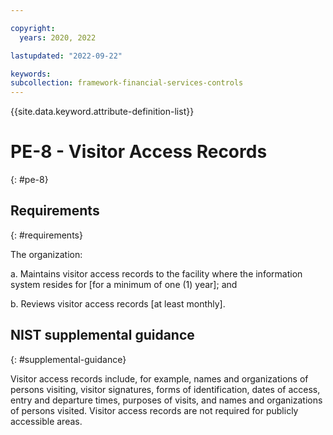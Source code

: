 ```yaml
---

copyright:
  years: 2020, 2022

lastupdated: "2022-09-22"

keywords: 
subcollection: framework-financial-services-controls
---
```


{{site.data.keyword.attribute-definition-list}}

# PE-8 - Visitor Access Records
{: #pe-8}

## Requirements
{: #requirements}

The organization:

a. Maintains visitor access records to the facility where the information system resides for [for a minimum of one (1) year]; and

b. Reviews visitor access records [at least monthly].

## NIST supplemental guidance
{: #supplemental-guidance}

Visitor access records include, for example, names and organizations of persons visiting, visitor signatures, forms of identification, dates of access, entry and departure times, purposes of visits, and names and organizations of persons visited. Visitor access records are not required for publicly accessible areas.

